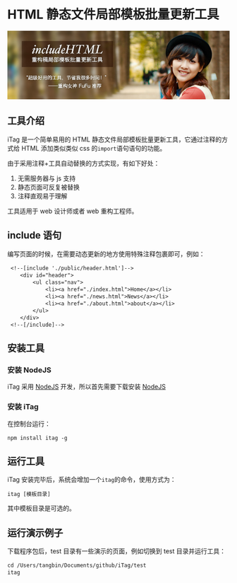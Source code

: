 #	HTML 静态文件局部模板批量更新工具

![banner](./doc/banner.jpg)

##	工具介绍

iTag 是一个简单易用的 HTML 静态文件局部模板批量更新工具，它通过注释的方式给 HTML 添加类似类似 css 的``import``语句语句的功能。

由于采用注释+工具自动替换的方式实现，有如下好处：

1. 无需服务器与 js 支持
2. 静态页面可反复被替换
3. 注释直观易于理解

工具适用于 web 设计师或者 web 重构工程师。

##	include 语句

编写页面的时候，在需要动态更新的地方使用特殊注释包裹即可，例如：

```
 <!--[include './public/header.html']-->
    <div id="header">
        <ul class="nav">
            <li><a href="./index.html">Home</a></li>
            <li><a href="./news.html">News</a></li>
            <li><a href="./about.html">about</a></li>
        </ul>
    </div>
 <!--[/include]-->
```
	
##	安装工具

###	安装 NodeJS

iTag 采用 [NodeJS](http://nodejs.org) 开发，所以首先需要下载安装 [NodeJS](http://nodejs.org)

###	安装 iTag

在控制台运行：

	npm install itag -g
	
##	运行工具
	
iTag 安装完毕后，系统会增加一个``itag``的命令，使用方式为：

	itag [模板目录]
	
其中模板目录是可选的。

##	运行演示例子

下载程序包后，test 目录有一些演示的页面，例如切换到 test 目录并运行工具：

	cd /Users/tangbin/Documents/github/iTag/test
	itag
